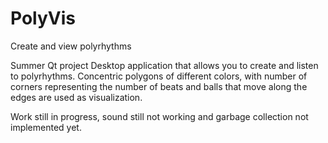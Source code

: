 # PolyVis
Create and view polyrhythms

Summer Qt project 
Desktop application that allows you to create and listen to polyrhythms. Concentric polygons of different colors, with number of corners representing the number of beats and balls that move along the edges are used as visualization.

Work still in progress, sound still not working and garbage collection not implemented yet.
